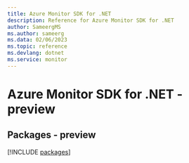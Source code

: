 ```yaml
---
title: Azure Monitor SDK for .NET
description: Reference for Azure Monitor SDK for .NET
author: SameergMS
ms.author: sameerg
ms.data: 02/06/2023
ms.topic: reference
ms.devlang: dotnet
ms.service: monitor
---
```

# Azure Monitor SDK for .NET - preview
## Packages - preview
[!INCLUDE [packages](monitor-index.md)]